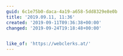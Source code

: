 ```yaml
---
guid: 6c1e75b0-daca-4a19-a658-5dd8329e8e0b
title: '2019.09.11, 11:36'
created: '2019-09-11T09:36:38+00:00'
changed: '2019-09-24T19:18:48+00:00'


like_of: 'https://webclerks.at/'
---
```


